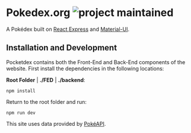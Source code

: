 Pokedex.org ![project maintained](https://img.shields.io/maintenance/yes/2021?style=for-the-badge)
====

A Pokédex built on [React](https://reactjs.org/docs/create-a-new-react-app.html),[Express](https://expressjs.com/en/starter/installing.html) and [Material-UI](https://material-ui.com/getting-started/installation/).

Installation and Development
----

Pocketdex contains both the Front-End and Back-End components of the website. First install the dependencies in the following locations:

**Root Folder** | **./FED** | **./backend**:

    npm install

Return to the root folder and run:

    npm run dev

This site uses data provided by [PokéAPI](http://pokeapi.co/).
